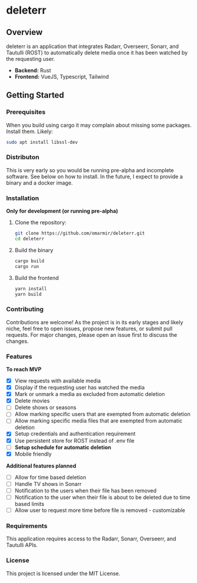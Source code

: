 # deleterr

## Overview

deleterr is an application that integrates Radarr, Overseerr, Sonarr, and Tautulli (ROST) to automatically delete media once it has been watched by the requesting user.

- **Backend:** Rust
- **Frontend:** VueJS, Typescript, Tailwind

## Getting Started

### Prerequisites

When you build using cargo it may complain about missing some packages. Install them. Likely:

```bash
sudo apt install libssl-dev
```

### Distributon

This is very early so you would be running pre-alpha and incomplete software. See below on how to install. In the future, I expect to provide a binary and a docker image.

### Installation

**Only for development (or running pre-alpha)**

1. Clone the repository:

   ```bash
   git clone https://github.com/omarmir/deleterr.git
   cd deleterr

   ```

2. Build the binary

   ```bash
   cargo build
   cargo run

   ```

3. Build the frontend

   ```bash
   yarn install
   yarn build

   ```

### Contributing

Contributions are welcome! As the project is in its early stages and likely niche, feel free to open issues, propose new features, or submit pull requests. For major changes, please open an issue first to discuss the changes.

### Features

**To reach MVP**

- [x] View requests with available media
- [x] Display if the requesting user has watched the media
- [x] Mark or unmark a media as excluded from automatic deletion
- [x] Delete movies
- [ ] Delete shows or seasons
- [ ] Allow marking specific users that are exempted from automatic deletion
- [ ] Allow marking specific media files that are exempted from automatic deletion
- [x] Setup credentials and authentication requirement
- [x] Use persistent store for ROST instead of .env file
- [ ] **Setup schedule for automatic deletion**
- [x] Mobile friendly

**Additional features planned**

- [ ] Allow for time based deletion
- [ ] Handle TV shows in Sonarr
- [ ] Notification to the users when their file has been removed
- [ ] Notification to the user when their file is about to be deleted due to time based limits
- [ ] Allow user to request more time before file is removed - customizable

### Requirements

This application requires access to the Radarr, Sonarr, Overseerr, and Tautulli APIs.

### License

This project is licensed under the MIT License.
